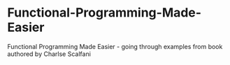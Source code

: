 # Functional-Programming-Made-Easier
Functional Programming Made Easier - going through examples from book authored by Charlse Scalfani
